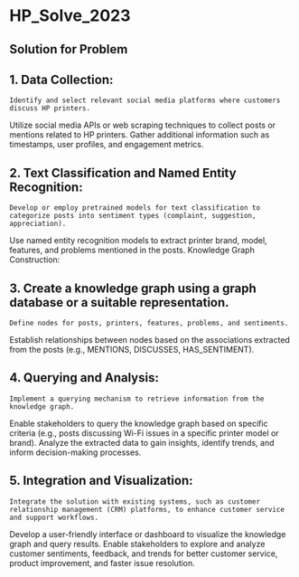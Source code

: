 # HP_Solve_2023

## Solution for Problem

## 1. Data Collection:
    Identify and select relevant social media platforms where customers discuss HP printers.
Utilize social media APIs or web scraping techniques to collect posts or mentions related to HP printers.
Gather additional information such as timestamps, user profiles, and engagement metrics.

## 2. Text Classification and Named Entity Recognition:
    Develop or employ pretrained models for text classification to categorize posts into sentiment types (complaint, suggestion, appreciation).
Use named entity recognition models to extract printer brand, model, features, and problems mentioned in the posts.
Knowledge Graph Construction:

## 3. Create a knowledge graph using a graph database or a suitable representation.
    Define nodes for posts, printers, features, problems, and sentiments.
Establish relationships between nodes based on the associations extracted from the posts (e.g., MENTIONS, DISCUSSES, HAS_SENTIMENT).

## 4. Querying and Analysis:
    Implement a querying mechanism to retrieve information from the knowledge graph.
Enable stakeholders to query the knowledge graph based on specific criteria (e.g., posts discussing Wi-Fi issues in a specific printer model or brand).
Analyze the extracted data to gain insights, identify trends, and inform decision-making processes.

## 5. Integration and Visualization:
    Integrate the solution with existing systems, such as customer relationship management (CRM) platforms, to enhance customer service and support workflows.
Develop a user-friendly interface or dashboard to visualize the knowledge graph and query results.
Enable stakeholders to explore and analyze customer sentiments, feedback, and trends for better customer service, product improvement, and faster issue resolution.

